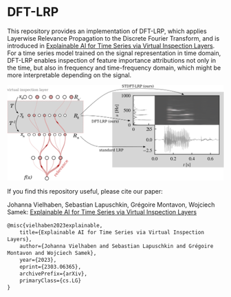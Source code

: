 # DFT-LRP

This repository provides an implementation of DFT-LRP, which applies Layerwise Relevance Propagation to the Discrete Fourier Transform, and is introduced in [Explainable AI for Time Series via Virtual Inspection Layers](https://arxiv.org/abs/2303.06365). For a time series model trained on the signal representation in time domain, DFT-LRP enables inspection of feature importance attributions not only in the time, but also in frequency and time-frequency domain, which might be more interpretable depending on the signal.


![](./dft-lrp.png "Schematic overview of DFT-LRP")


If you find this repository useful, please cite our paper:

Johanna Vielhaben, Sebastian Lapuschkin, Grégoire Montavon, Wojciech Samek: [Explainable AI for Time Series via Virtual Inspection Layers](https://arxiv.org/abs/2303.06365)

    @misc{vielhaben2023explainable,
        title={Explainable AI for Time Series via Virtual Inspection Layers}, 
        author={Johanna Vielhaben and Sebastian Lapuschkin and Grégoire Montavon and Wojciech Samek},
        year={2023},
        eprint={2303.06365},
        archivePrefix={arXiv},
        primaryClass={cs.LG}
    }